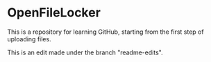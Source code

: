 # OpenFileLocker

This is a repository for learning GitHub, starting from the first step of uploading files.

This is an edit made under the branch "readme-edits".
